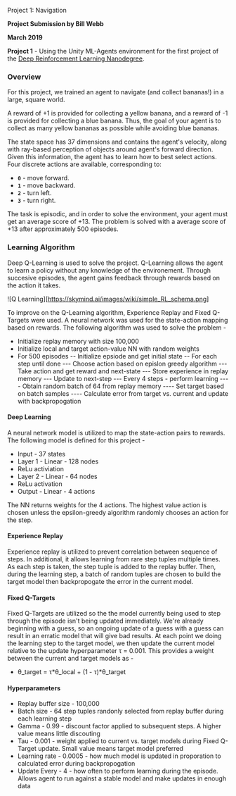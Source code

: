 Project 1: Navigation

**Project Submission by Bill Webb**

**March 2019**

**Project 1** - Using the Unity ML-Agents environment for the first project of the [Deep Reinforcement Learning Nanodegree](https://www.udacity.com/course/deep-reinforcement-learning-nanodegree--nd893).

### Overview

For this project, we trained an agent to navigate (and collect bananas!) in a large, square world.

A reward of +1 is provided for collecting a yellow banana, and a reward of -1 is provided for collecting a blue banana.  Thus, the goal of your agent is to collect as many yellow bananas as possible while avoiding blue bananas.  

The state space has 37 dimensions and contains the agent's velocity, along with ray-based perception of objects around agent's forward direction.  Given this information, the agent has to learn how to best select actions.  Four discrete actions are available, corresponding to:
- **`0`** - move forward.
- **`1`** - move backward.
- **`2`** - turn left.
- **`3`** - turn right.

The task is episodic, and in order to solve the environment, your agent must get an average score of +13.  The problem is solved with a average score of +13 after approximately 500 episodes.


### Learning Algorithm

Deep Q-Learning is used to solve the project.  Q-Learning allows the agent to learn a policy without any knowledge of the environement.  Through succesive episodes, the agent gains feedback through rewards based on the action it takes.  

![Q Learning][https://skymind.ai/images/wiki/simple_RL_schema.png]

To improve on the Q-Learning algorithm, Experience Replay and Fixed Q-Targets were used.  A neural network was used for the state-action mapping based on rewards.  The following algorithm was used to solve the problem -

- Initialize replay memory with size 100,000
- Initialize local and target action-value NN with random weights
- For 500 episodes
-- Initialize epsiode and get initial state
-- For each step until done
--- Choose action based on epislon greedy algorithm
--- Take action and get reward and next-state
--- Store experience in replay memory
--- Update to next-step
--- Every 4 steps - perform learning
---- Obtain random batch of 64 from replay memory
---- Set target based on batch samples
---- Calculate error from target vs. current and update with backpropogation

#### Deep Learning

A neural network model is utilized to map the state-action pairs to rewards.  The following model is defined for this project -

- Input - 37 states
- Layer 1 - Linear - 128 nodes
- ReLu activiation
- Layer 2 - Linear - 64 nodes
- ReLu activation
- Output - Linear - 4 actions

The NN returns weights for the 4 actions.  The highest value action is chosen unless the epsilon-greedy algorithm randomly chooses an action for the step.

#### Experience Replay 

Experience replay is utilized to prevent correlation between sequence of steps.  In additional, it allows learning from rare step tuples multiple times.  As each step is taken, the step tuple is added to the replay buffer.  Then, during the learning step, a batch of random tuples are chosen to build the target model then backpropogate the error in the current model.

#### Fixed Q-Targets

Fixed Q-Targets are utilized so the the model currently being used to step through the episode isn't being updated immediately.  We're already beginning with a guess, so an ongoing update of a guess with a guess can result in an erratic model that will give bad results.  At each point we doing the learning step to the target model, we then update the current model relative to the update hyperparameter τ = 0.001.  This provides a weight between the current and target models as -

- θ_target = τ*θ_local + (1 - τ)*θ_target

#### Hyperparameters

- Replay buffer size - 100,000
- Batch size - 64 step tuples randonly selected from replay buffer during each learning step
- Gamma - 0.99 - discount factor applied to subsequent steps.  A higher value means little discouting
- Tau - 0.001 - weight applied to current vs. target models during Fixed Q-Target update.  Small value means target model preferred
- Learning rate - 0.0005 - how much model is updated in proporation to calculated error during backpropogation
- Update Every - 4 - how often to perform learning during the episode.  Allows agent to run against a stable model and make updates in enough data

